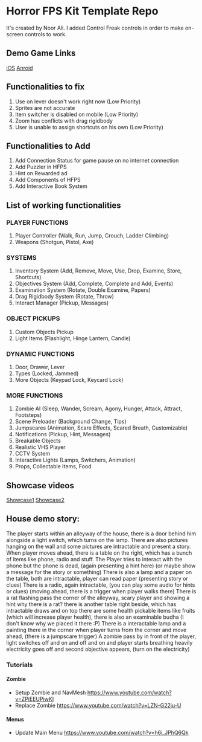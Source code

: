 # Horror FPS Kit Template Repo
It's created by Noor Ali. I added Control Freak controls in order to make on-screen controls to work.

## Demo Game Links

[iOS](https://apps.apple.com/us/app/evil-escape-scary-game/id1562958277)
[Anroid](https://play.google.com/store/apps/details?id=com.scary.evil.games.escape)

## Functionalities to fix

1. Use on lever doesn't work right now (Low Priority)
2. Sprites are not accurate
3. Item switcher is disabled on mobile (Low Priority)
4. Zoom has conflicts with drag rigidbody
5. User is unable to assign shortcuts on his own (Low Priority)

## Functionalities to Add

1. Add Connection Status for game pause on no internet connection
2. Add Puzzler in HFPS
3. Hint on Rewarded ad
4. Add Components of HFPS
5. Add Interactive Book System

## List of working functionalities

### PLAYER FUNCTIONS

1. Player Controller (Walk, Run, Jump, Crouch, Ladder Climbing)
2. Weapons (Shotgun, Pistol, Axe)

### SYSTEMS

1. Inventory System (Add, Remove, Move, Use, Drop, Examine, Store, Shortcuts)
2. Objectives System (Add, Complete, Complete and Add, Events)
3. Examination System (Rotate, Double Examine, Papers)
4. Drag Rigidbody System (Rotate, Throw)
5. Interact Manager (Pickup, Messages)

### OBJECT PICKUPS

1. Custom Objects Pickup
2. Light Items (Flashlight, Hinge Lantern, Candle)

### DYNAMIC FUNCTIONS
1. Door, Drawer, Lever
2. Types (Locked, Jammed)
3. More Objects (Keypad Lock, Keycard Lock)

### MORE FUNCTIONS

1. Zombie AI (Sleep, Wander, Scream, Agony, Hunger, Attack, Attract, Footsteps)
2. Scene Preloader (Background Change, Tips)
3. Jumpscares (Animation, Scare Effects, Scared Breath, Customizable)
4. Notifications (Pickup, Hint, Messages)
5. Breakable Objects
6. Realistic VHS Player
7. CCTV System
8. Interactive Lights (Lamps, Switchers, Animation)
9. Props, Collectable Items, Food

## Showcase videos

[Showcase1](https://youtu.be/tMMS-R1uU3E)
[Showcase2](https://youtu.be/ZA-9frDtOtQ)

## House demo story:
The player starts within an alleyway of the house, there is a door behind him alongside a light switch, which turns on the lamp. There are also pictures hanging on the wall and some pictures are intractable and present a story. When player moves ahead, there is a table on the right, which has a bunch of items like phone, radio and stuff. The Player tries to interact with the phone but the phone is dead, (again presenting a hint here) (or maybe show a message for the story or something)
There is also a lamp and a paper on the table, both are intractable, player can read paper (presenting story or clues) There is a radio, again intractable, (you can play some audio for hints or clues) (moving ahead, there is a trigger when player walks there) There is a rat flashing pass the corner of the alleyway, scary player and showing a hint why there is a rat? there is another table right beside, which has intractable draws and on top there are some health pickable items like fruits (which will increase player health), there is also an examinable budha (I don't know why we placed it there :P)  There is a interactable lamp and a painting there in the corner when player turns from the corner and move ahead, (there is a jumpscare trigger) A zombie pass by in front of the player, light switches off and on and off and on and player starts breathing heavily electricity goes off and second objective appears, (turn on the electricity)

### Tutorials

#### Zombie

- Setup Zombie and NavMesh https://www.youtube.com/watch?v=ZPiEEUPiwKI
- Replace Zombie https://www.youtube.com/watch?v=LZN-G22ju-U

#### Menus

- Update Main Menu
https://www.youtube.com/watch?v=h6i_JPhQ6Qk